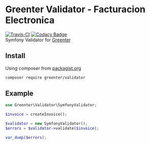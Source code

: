# Greenter Validator - Facturacion Electronica

 [![Travis-CI](https://img.shields.io/travis/giansalex/greenter-validator.svg?label=travis-ci&branch=master&style=flat-square)](https://travis-ci.org/giansalex/greenter-validator)
 [![Codacy Badge](https://api.codacy.com/project/badge/Grade/b237d274d88d47fbab43ddac252d73a9)](https://www.codacy.com/app/giansalex/greenter-validator?utm_source=github.com&amp;utm_medium=referral&amp;utm_content=giansalex/greenter-validator&amp;utm_campaign=Badge_Grade)    
Symfony Validator for [Greenter](https://github.com/giansalex/greenter)

## Install
Using composer from [packagist.org](https://packagist.org/packages/greenter/validator)
```bash
composer require greenter/validator
```

## Example

```php
use Greenter\Validator\SymfonyValidator;

$invoice = createInvoice();

$validator = new SymfonyValidator();
$errors = $validator->validate($invoice);

var_dump($errors);
```

